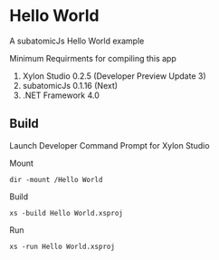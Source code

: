 # Hello World
A subatomicJs Hello World example

Minimum Requirments for compiling this app

1. Xylon Studio 0.2.5 (Developer Preview Update 3)
2. subatomicJs 0.1.16 (Next)
3. .NET Framework 4.0


## Build
Launch Developer Command Prompt for Xylon Studio

Mount 
```
dir -mount /Hello World
```


Build
```
xs -build Hello World.xsproj
```


Run
```
xs -run Hello World.xsproj
```
